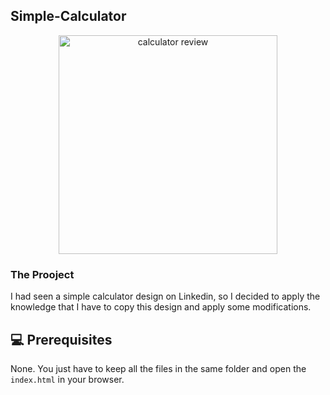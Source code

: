 ## Simple-Calculator

<div align="center">
  <img width="350px" src="https://user-images.githubusercontent.com/55250414/147489347-c80dd2d5-8fd1-45f4-be82-21be40c70873.gif" alt="calculator review">
</div>

### The Prooject
I had seen a simple calculator design on Linkedin, so I decided to apply the knowledge that I have to copy this design and apply some modifications.

## 💻 Prerequisites

None. You just have to keep all the files in the same folder and open the `index.html` in your browser.
